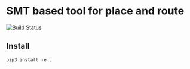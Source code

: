 # SMT based tool for place and route
[![Build Status](https://travis-ci.org/cdonovick/SMT-PNR.svg?branch=master)](https://travis-ci.org/cdonovick/SMT-PNR)

## Install
`pip3 install -e .`
